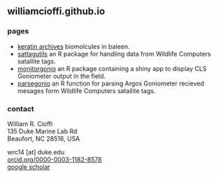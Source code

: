 ## williamcioffi.github.io 

### pages
- [keratin archives](https://williamcioffi.github.io/keras)
	biomolcules in baleen.
- [sattagutils](https://github.com/williamcioffi/sattagutils)
	an R package for handling data from Wildlife Computers satallite tags.
- [monitorgonio](https://williamcioffi.github.io/monitorgonio)
	an R package containing a shiny app to display CLS Goniometer output in the field.
- [parsegonio](https://github.com/williamcioffi/parsegonio)
	an R function for parsing Argos Goniometer recieved mesages form Wildlife Computers satallite tags.

### contact
William R. Cioffi<br />
135 Duke Marine Lab Rd<br />
Beaufort, NC 28516, USA<br />

wrc14 [at] duke.edu<br />
[orcid.org/0000-0003-1182-8578](https://orcid.org/0000-0003-1182-8578)<br />
[google scholar](https://scholar.google.com/citations?user=dIR3B28AAAAJ&hl=en&oi=sra)
